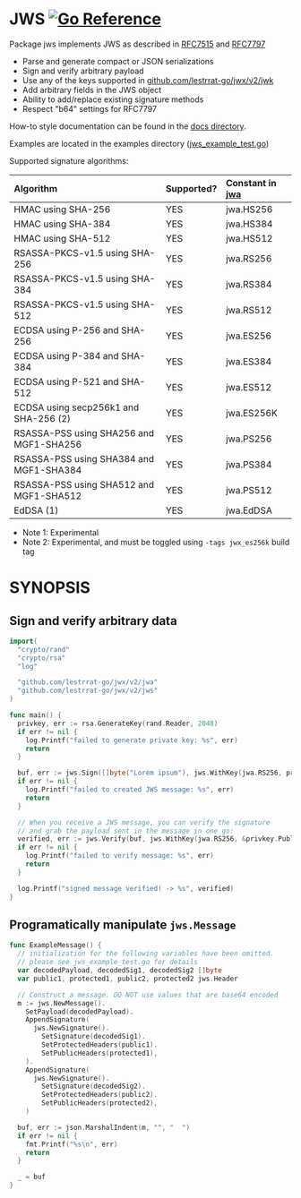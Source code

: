 # JWS [![Go Reference](https://pkg.go.dev/badge/github.com/lestrrat-go/jwx/v2/jws.svg)](https://pkg.go.dev/github.com/lestrrat-go/jwx/v2/jws)

Package jws implements JWS as described in [RFC7515](https://tools.ietf.org/html/rfc7515) and [RFC7797](https://tools.ietf.org/html/rfc7797)

* Parse and generate compact or JSON serializations
* Sign and verify arbitrary payload
* Use any of the keys supported in [github.com/lestrrat-go/jwx/v2/jwk](../jwk)
* Add arbitrary fields in the JWS object
* Ability to add/replace existing signature methods
* Respect "b64" settings for RFC7797

How-to style documentation can be found in the [docs directory](../docs).

Examples are located in the examples directory ([jws_example_test.go](../examples/jws_example_test.go))

Supported signature algorithms:

| Algorithm                               | Supported? | Constant in [jwa](../jwa) |
|:----------------------------------------|:-----------|:-------------------------|
| HMAC using SHA-256                      | YES        | jwa.HS256                |
| HMAC using SHA-384                      | YES        | jwa.HS384                |
| HMAC using SHA-512                      | YES        | jwa.HS512                |
| RSASSA-PKCS-v1.5 using SHA-256          | YES        | jwa.RS256                |
| RSASSA-PKCS-v1.5 using SHA-384          | YES        | jwa.RS384                |
| RSASSA-PKCS-v1.5 using SHA-512          | YES        | jwa.RS512                |
| ECDSA using P-256 and SHA-256           | YES        | jwa.ES256                |
| ECDSA using P-384 and SHA-384           | YES        | jwa.ES384                |
| ECDSA using P-521 and SHA-512           | YES        | jwa.ES512                |
| ECDSA using secp256k1 and SHA-256 (2)   | YES        | jwa.ES256K               |
| RSASSA-PSS using SHA256 and MGF1-SHA256 | YES        | jwa.PS256                |
| RSASSA-PSS using SHA384 and MGF1-SHA384 | YES        | jwa.PS384                |
| RSASSA-PSS using SHA512 and MGF1-SHA512 | YES        | jwa.PS512                |
| EdDSA (1)                               | YES        | jwa.EdDSA                |

* Note 1: Experimental
* Note 2: Experimental, and must be toggled using `-tags jwx_es256k` build tag

# SYNOPSIS

## Sign and verify arbitrary data

```go
import(
  "crypto/rand"
  "crypto/rsa"
  "log"

  "github.com/lestrrat-go/jwx/v2/jwa"
  "github.com/lestrrat-go/jwx/v2/jws"
)

func main() {
  privkey, err := rsa.GenerateKey(rand.Reader, 2048)
  if err != nil {
    log.Printf("failed to generate private key: %s", err)
    return
  }

  buf, err := jws.Sign([]byte("Lorem ipsum"), jws.WithKey(jwa.RS256, privkey))
  if err != nil {
    log.Printf("failed to created JWS message: %s", err)
    return
  }

  // When you receive a JWS message, you can verify the signature
  // and grab the payload sent in the message in one go:
  verified, err := jws.Verify(buf, jws.WithKey(jwa.RS256, &privkey.PublicKey))
  if err != nil {
    log.Printf("failed to verify message: %s", err)
    return
  }

  log.Printf("signed message verified! -> %s", verified)
}
```

## Programatically manipulate `jws.Message`

```go
func ExampleMessage() {
  // initialization for the following variables have been omitted.
  // please see jws_example_test.go for details
  var decodedPayload, decodedSig1, decodedSig2 []byte
  var public1, protected1, public2, protected2 jws.Header

  // Construct a message. DO NOT use values that are base64 encoded
  m := jws.NewMessage().
    SetPayload(decodedPayload).
    AppendSignature(
      jws.NewSignature().
        SetSignature(decodedSig1).
        SetProtectedHeaders(public1).
        SetPublicHeaders(protected1),
    ).
    AppendSignature(
      jws.NewSignature().
        SetSignature(decodedSig2).
        SetProtectedHeaders(public2).
        SetPublicHeaders(protected2),
    )

  buf, err := json.MarshalIndent(m, "", "  ")
  if err != nil {
    fmt.Printf("%s\n", err)
    return
  }

  _ = buf
}
```

